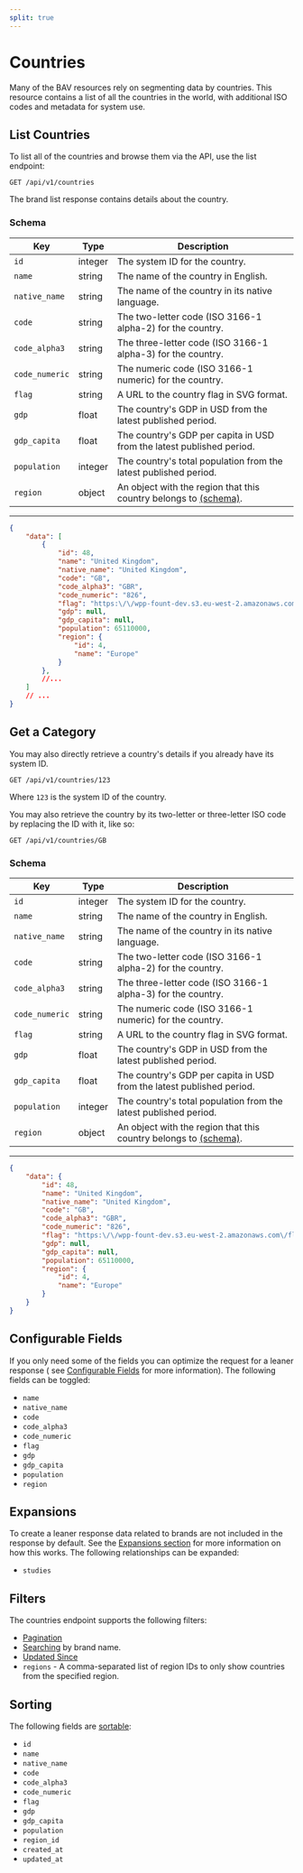 ```yaml
---
split: true
---
```


# Countries

Many of the BAV resources rely on segmenting data by countries. This resource contains a list of all the countries in the world, with additional ISO codes and metadata for system use.

## List Countries

To list all of the countries and browse them via the API, use the list endpoint:

```http request
GET /api/v1/countries
```

The brand list response contains details about the country.

### Schema

| Key | Type | Description |
| --- | ---- | ----------- |
| `id` | integer | The system ID for the country. |
| `name` | string | The name of the country in English. |
| `native_name` | string | The name of the country in its native language. |
| `code` | string | The two-letter code (ISO 3166-1 alpha-2) for the country. |
| `code_alpha3` | string | The three-letter code (ISO 3166-1 alpha-3) for the country. |
| `code_numeric` | string | The numeric code (ISO 3166-1 numeric) for the country. |
| `flag` | string | A URL to the country flag in SVG format. |
| `gdp` | float | The country's GDP in USD from the latest published period. |
| `gdp_capita` | float | The country's GDP per capita in USD from the latest published period. |
| `population` | integer | The country's total population from the latest published period. |
| `region` | object | An object with the region that this country belongs to [(schema)](../relationship-schema.md). |

---

```json
{
    "data": [
        {
            "id": 48,
            "name": "United Kingdom",
            "native_name": "United Kingdom",
            "code": "GB",
            "code_alpha3": "GBR",
            "code_numeric": "826",
            "flag": "https:\/\/wpp-fount-dev.s3.eu-west-2.amazonaws.com\/flags\/gb.svg",
            "gdp": null,
            "gdp_capita": null,
            "population": 65110000,
            "region": {
                "id": 4,
                "name": "Europe"
            }
        },
        //...
    ]
    // ...
}
```

## Get a Category

You may also directly retrieve a country's details if you already have its system ID.

```http request
GET /api/v1/countries/123
```

Where `123` is the system ID of the country.

You may also retrieve the country by its two-letter or three-letter ISO code by replacing the ID with it, like so:

```http request
GET /api/v1/countries/GB
```

### Schema

| Key | Type | Description |
| --- | ---- | ----------- |
| `id` | integer | The system ID for the country. |
| `name` | string | The name of the country in English. |
| `native_name` | string | The name of the country in its native language. |
| `code` | string | The two-letter code (ISO 3166-1 alpha-2) for the country. |
| `code_alpha3` | string | The three-letter code (ISO 3166-1 alpha-3) for the country. |
| `code_numeric` | string | The numeric code (ISO 3166-1 numeric) for the country. |
| `flag` | string | A URL to the country flag in SVG format. |
| `gdp` | float | The country's GDP in USD from the latest published period. |
| `gdp_capita` | float | The country's GDP per capita in USD from the latest published period. |
| `population` | integer | The country's total population from the latest published period. |
| `region` | object | An object with the region that this country belongs to [(schema)](../relationship-schema.md). |

---

```json
{
    "data": {
        "id": 48,
        "name": "United Kingdom",
        "native_name": "United Kingdom",
        "code": "GB",
        "code_alpha3": "GBR",
        "code_numeric": "826",
        "flag": "https:\/\/wpp-fount-dev.s3.eu-west-2.amazonaws.com\/flags\/gb.svg",
        "gdp": null,
        "gdp_capita": null,
        "population": 65110000,
        "region": {
            "id": 4,
            "name": "Europe"
        }
    }
}
```

## Configurable Fields

If you only need some of the fields you can optimize the request for a leaner response (
see [Configurable Fields](../configurable-fields.md) for more information). The following fields can be toggled:

- `name`
- `native_name`
- `code`
- `code_alpha3`
- `code_numeric`
- `flag`
- `gdp`
- `gdp_capita`
- `population`
- `region`

## Expansions

To create a leaner response data related to brands are not included in the response by default. See
the [Expansions section](../expansions.md) for more information on how this works. The following relationships can be expanded:

- `studies`

## Filters

The countries endpoint supports the following filters:

- [Pagination](../pagination.md)
- [Searching](../filters.md) by brand name.
- [Updated Since](../filters.md)
- `regions` - A comma-separated list of region IDs to only show countries from the specified region.

## Sorting

The following fields are [sortable](../filters.md):

- `id`
- `name`
- `native_name`
- `code`
- `code_alpha3`
- `code_numeric`
- `flag`
- `gdp`
- `gdp_capita`
- `population`
- `region_id`  
- `created_at`
- `updated_at`
